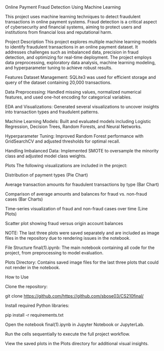Online Payment Fraud Detection Using Machine Learning


This project uses machine learning techniques to detect fraudulent transactions in online payment systems. Fraud detection is a critical aspect of cybersecurity and financial systems, aiming to protect users and institutions from financial loss and reputational harm.

Project Description
This project explores multiple machine learning models to identify fraudulent transactions in an online payment dataset. It addresses challenges such as imbalanced data, precision in fraud detection, and optimizing for real-time deployment. The project employs data preprocessing, exploratory data analysis, machine learning modeling, and hyperparameter tuning to achieve robust results.

Features
Dataset Management: SQLite3 was used for efficient storage and query of the dataset containing 20,000 transactions.

Data Preprocessing: Handled missing values, normalized numerical features, and used one-hot encoding for categorical variables.

EDA and Visualizations: Generated several visualizations to uncover insights into transaction types and fraudulent patterns.

Machine Learning Models: Built and evaluated models including Logistic Regression, Decision Trees, Random Forests, and Neural Networks.

Hyperparameter Tuning: Improved Random Forest performance with GridSearchCV and adjusted thresholds for optimal recall.

Handling Imbalanced Data: Implemented SMOTE to oversample the minority class and adjusted model class weights.


Plots
The following visualizations are included in the project:

Distribution of payment types (Pie Chart)

Average transaction amounts for fraudulent transactions by type (Bar Chart)

Comparison of average amounts and balances for fraud vs. non-fraud cases (Bar Charts)

Time-series visualization of fraud and non-fraud cases over time (Line Plots)

Scatter plot showing fraud versus origin account balances

NOTE: The last three plots were saved separately and are included as image files in the repository due to rendering issues in the notebook.

File Structure
final(1).ipynb: The main notebook containing all code for the project, from preprocessing to model evaluation.

Plots Directory: Contains saved image files for the last three plots that could not render in the notebook.

How to Use

Clone the repository:

git clone https://github.com/https://github.com/sbose03/CS210final/

Install required Python libraries:

pip install -r requirements.txt  

Open the notebook final(1).ipynb in Jupyter Notebook or JupyterLab.

Run the cells sequentially to execute the full project workflow.

View the saved plots in the Plots directory for additional visual insights.


